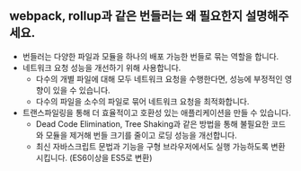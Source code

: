 ## webpack, rollup과 같은 번들러는 왜 필요한지 설명해주세요.

- 번들러는 다양한 파일과 모듈을 하나의 배포 가능한 번들로 묶는 역할을 합니다.
- 네트워크 요청 성능을 개선하기 위해 사용합니다.
  - 다수의 개별 파일에 대해 모두 네트워크 요청을 수행한다면, 성능에 부정적인 영향이 있을 수 있습니다.
  - 다수의 파일을 소수의 파일로 묶어 네트워크 요청을 최적화합니다.
- 트랜스파일링을 통해 더 효율적이고 호환성 있는 애플리케이션을 만들 수 있습니다.
  - Dead Code Elimination, Tree Shaking과 같은 방법을 통해 불필요한 코드와 모듈을 제거해 번들 크기를 줄이고 로딩 성능을 개선합니다.
  - 최신 자바스크립트 문법과 기능을 구형 브라우저에서도 실행 가능하도록 변환시킵니다. (ES6이상을 ES5로 변환)
